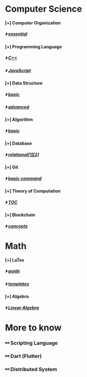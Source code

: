 

# Computer Science
#### [+] Computer Organization 
##### &#x23f5; [essential](./fundamental/Computer_Organization.md)

#### [+] Programming Language 
##### &#x23f5; [C++](./programming_language/conceptC++.md)
##### &#x23f5; [JavaScript](./programming_language/JS/)

#### [+] Data Structure 
##### &#x23f5; [basic](./data_structure/dataStructureBasic.md)
##### &#x23f5; [advanced](./data_structure/dataStructureAdvanced.md)

#### [+] Algorithm 
##### &#x23f5; [basic](./algorithm/basicAlgorithm.md)

#### [+] Database 
##### &#x23f5; [relational](./database/)[[1]](./database/relationalDatabase_1.md)[[2]](./database/relationalDatabase_2.md)

#### [+] Git 
##### &#x23f5; [basic command](./fundamental/Git.md)

#### [+] Theory of Computation 
##### &#x23f5; [TOC](./fundamental/TOC.md)

#### [+] Blockchain 
##### &#x23f5; [concepts](./blockchain/blockchain-concept.md)

# Math
#### [+] LaTex 
##### &#x23f5; [guide](./LaTex/LatexGuide.md)
##### &#x23f5; [templates](./LaTex/templates/)

#### [+] Algebra  
##### &#x23f5; [Linear Algebra](./Math/Linear_Algebra/)


# More to know

### &#x26af; Scripting Language

### &#x26af; Dart (Flutter)

### &#x26af; Distributed System

